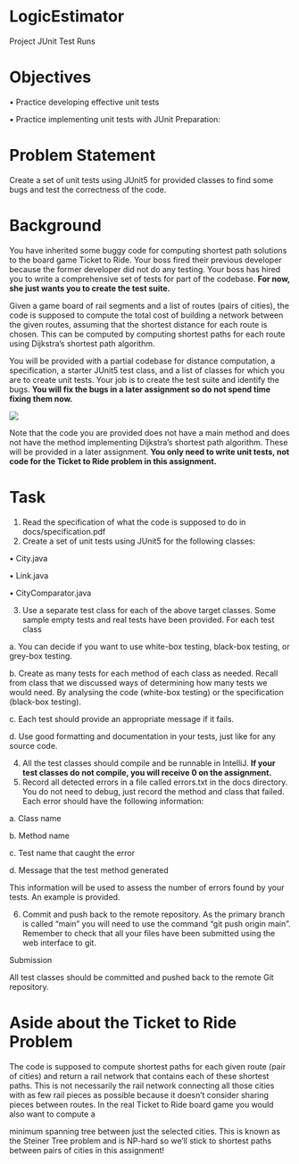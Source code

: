 # LogicEstimator

 Project JUnit Test Runs

# Objectives

•     Practice
developing effective unit tests

•     Practice
implementing unit tests with JUnit Preparation:

# Problem Statement

Create a set of unit tests using JUnit5 for provided
classes to find some bugs and test the correctness of the code.

# Background

You have inherited some buggy code for computing
shortest path solutions to the board game Ticket to Ride. Your boss fired their
previous developer because the former developer did not do any testing. Your
boss has hired you to write a comprehensive set of tests for part of the
codebase. **For now, she just wants you to
create the test suite.**

Given a game board of rail segments and a list of
routes (pairs of cities), the code is supposed to compute the total cost of
building a network between the given routes, assuming that the shortest
distance for each route is chosen. This can be computed by computing shortest
paths for each route using Dijkstra’s shortest path algorithm.

You will be provided with a partial codebase for
distance computation, a specification, a starter JUnit5 test class, and a list
of classes for which you are to create unit tests. Your job is to create the
test suite and identify the bugs. **You
will fix the bugs in a later assignment so do not spend time fixing them now.**

![](file:///C:/Users/97jos/AppData/Local/Temp/msohtmlclip1/01/clip_image002.gif)

Note that the code you are provided does not have a
main method and does not have the method implementing Dijkstra’s shortest path
algorithm. These will be provided in a later assignment. **You only need to write unit tests, not code for the Ticket to Ride
problem in this assignment.**

# Task

1. Read
   the specification of what the code is supposed to do in docs/specification.pdf
2. Create
   a set of unit tests using JUnit5 for the following classes:

•      City.java

•      Link.java

•      CityComparator.java

3. Use a
   separate test class for each of the above target classes. Some sample empty
   tests and real tests have been provided. For each test class

a.      You
can decide if you want to use white-box testing, black-box testing, or grey-box
testing.

b.      Create
as many tests for each method of each class as needed. Recall from class that we
discussed ways of determining how many tests we would need. By analysing the
code (white-box testing) or the specification (black-box testing).

c.       Each
test should provide an appropriate message if it fails.

d.      Use
good formatting and documentation in your tests, just like for any source code.

4. All
   the test classes should compile and be runnable in IntelliJ. **If your test classes do not compile, you
   will receive 0 on the assignment.**
5. Record
   all detected errors in a file called errors.txt in the docs directory.
   You do not need to debug, just record the method and class that failed. Each
   error should have the following information:

a.      Class
name

b.      Method
name

c.       Test
name that caught the error

d.      Message
that the test method generated

This information will be used to assess the number
of errors found by your tests. An example is provided.

6. Commit
   and push back to the remote repository. As the primary branch is called “main”
   you will need to use the command “git push origin main”. Remember to check that
   all your files have been submitted using the web interface to git.

Submission

All test classes should be committed and pushed back to
the remote Git repository.

# Aside about the Ticket to Ride Problem

The code is supposed to compute shortest paths for each given
route (pair of cities) and return a rail network that contains each of these
shortest paths. This is not necessarily the rail network connecting all those
cities with as few rail pieces as possible because it doesn’t consider sharing
pieces between routes. In the real Ticket to Ride board game you would also
want to compute a

minimum spanning tree between just the selected cities. This
is known as the Steiner Tree problem and is NP-hard so we’ll stick to shortest
paths between pairs of cities in this assignment!
